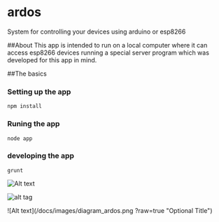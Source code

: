 # ardos
System for controlling your devices using arduino or esp8266

##About
This app is intended to run on a local computer where it can access esp8266 devices running a special server program which was developed for this app in mind.  

##The basics
### Setting up the app
```shell
npm install
```
### Runing the app
```shell
node app
```
### developing the app
```shell
grunt
```
![Alt text](http://www.guttih.com/cutenews.2.0/uploads/diagram_ardos.png "Optional Title")

![alt tag](http://www.guttih.com/cutenews.2.0/uploads/diagram_ardos.png)


![Alt text](/docs/images/diagram_ardos.png ?raw=true "Optional Title")




